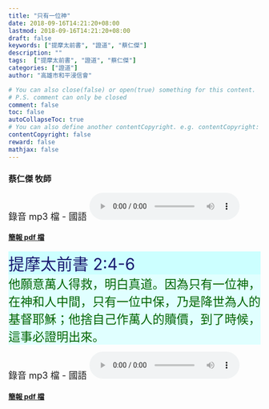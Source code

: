 ```yaml
---
title: "只有一位神"
date: 2018-09-16T14:21:20+08:00
lastmod: 2018-09-16T14:21:20+08:00
draft: false
keywords: ["提摩太前書", "證道", "蔡仁傑"]
description: ""
tags:  ["提摩太前書", "證道", "蔡仁傑"]
categories: ["證道"]
author: "高雄市和平浸信會"

# You can also close(false) or open(true) something for this content.
# P.S. comment can only be closed
comment: false
toc: false
autoCollapseToc: true
# You can also define another contentCopyright. e.g. contentCopyright: "This is another copyright."
contentCopyright: false
reward: false
mathjax: false
---
```


### 蔡仁傑 牧師

<font size="4">錄音 mp3 檔 - 國語 </font>
<audio controls src="https://hbc.nctu.me/mp3-s/s20180916c.mp3"></audio>

#### [簡報 pdf 檔](/pdf-s/s20180916.pdf "只有一位神")

<div style="background-color:#CCFFFF"><font size="6", color="#191970">
提摩太前書 2:4-6
</font>
</div>

<div style="background-color:#E0FFFF"><font size="5", color="#006400">
他願意萬人得救，明白真道。因為只有一位神，在神和人中間，只有一位中保，乃是降世為人的基督耶穌；他捨自己作萬人的贖價，到了時候，這事必證明出來。
</font>
</div>

<font size="4">錄音 mp3 檔 - 國語 </font>
<audio controls src="https://hbc.nctu.me/mp3-s/s20180916c.mp3"></audio>

#### [簡報 pdf 檔](/pdf-s/s20180916.pdf "只有一位神")